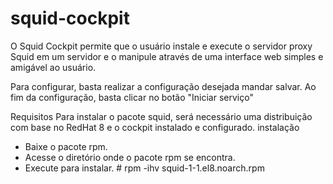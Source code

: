 # squid-cockpit

O Squid Cockpit permite que o usuário instale e execute o servidor proxy Squid em um servidor e o manipule através de uma interface web simples e amigável ao usuário.

Para configurar, basta realizar a configuração desejada mandar salvar.
Ao fim da configuração, basta clicar no botão "Iniciar serviço"

Requisitos
  Para instalar o pacote squid, será necessário uma distribuição com base no RedHat 8 e o cockpit instalado e configurado.
instalação
- Baixe o pacote rpm.
- Acesse o diretório onde o pacote rpm se encontra.
- Execute para instalar. # rpm -ihv squid-1-1.el8.noarch.rpm

